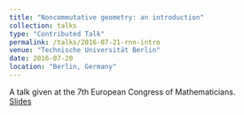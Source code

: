 ```yaml
---
title: "Noncommutative geometry: an introduction"
collection: talks
type: "Contributed Talk"
permalink: /talks/2016-07-21-rnn-intro
venue: "Technische Universität Berlin"
date: 2016-07-20
location: "Berlin, Germany"
---
```


A talk given at the 7th European Congress of Mathematicians. <br>
[Slides](http://polishman.github.io/files/2016_07_21_rnn_intro.pdf)
